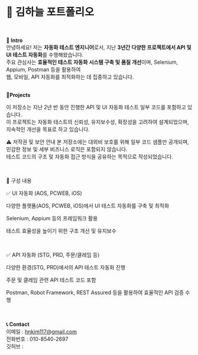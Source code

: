# **📜 김하늘 포트폴리오**
<br>

**👋 Intro**  
안녕하세요! 저는 **자동화 테스트 엔지니어**로서, 지난 **3년간 다양한 프로젝트에서 API 및 UI 테스트 자동화**를 수행해왔습니다.  
주요 관심사는 **효율적인 테스트 자동화 시스템 구축 및 품질 개선**이며, Selenium, Appium, Postman 등을 활용하여  
웹, 모바일, API 자동화를 최적화하는 데 집중하고 있습니다. 
<br>
<br>  

**📝Projects**

이 저장소는 지난 2년 반 동안 진행한 API 및 UI 자동화 테스트 일부 코드를 포함하고 있습니다.  
이 프로젝트는 자동화 테스트의 신뢰성, 유지보수성, 확장성을 고려하여 설계되었으며, 지속적인 개선을 목표로 하고 있습니다.

⚠️ 저작권 및 보안 안내
본 저장소에는 대외비 보호를 위해 일부 코드 샘플만 공개되며, 민감한 정보 및 세부 비즈니스 로직은 포함되지 않습니다.  
테스트 코드의 구조 및 자동화 접근 방식을 공유하는 목적으로 작성되었습니다.

<br>

🔹 구성 내용

✅ UI 자동화 (AOS, PCWEB, iOS)

다양한 플랫폼(AOS, PCWEB, iOS)에서 UI 테스트 자동화를 구축 및 최적화

Selenium, Appium 등의 프레임워크 활용

테스트 효율성을 높이기 위한 구조 개선 및 유지보수

<br>

✅ API 자동화 (STG, PRD, 주문/클레임 등)

다양한 환경(STG, PRD)에서의 API 테스트 자동화 진행

주문 및 클레임 관련 API 테스트 코드 포함

Postman, Robot Framework, REST Assured 등을 활용하여 효율적인 API 검증 수행
<br>
<br>
<br>



**📞 Contact**  
이메일 : hnkim117@gmail.com  
전화번호 : 010-8540-2697  
깃허브 : 
